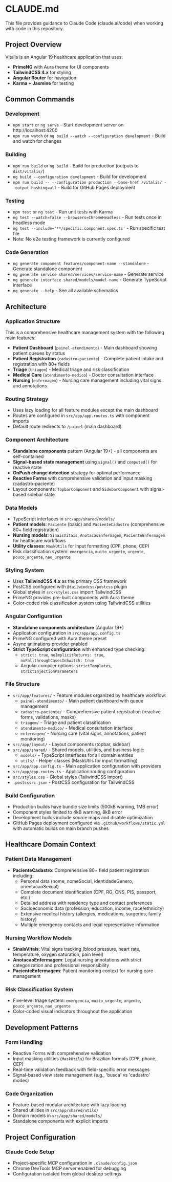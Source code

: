 # CLAUDE.md

This file provides guidance to Claude Code (claude.ai/code) when working with code in this repository.

## Project Overview

Vitalis is an Angular 19 healthcare application that uses:
- **PrimeNG** with Aura theme for UI components
- **TailwindCSS 4.x** for styling
- **Angular Router** for navigation
- **Karma + Jasmine** for testing

## Common Commands

### Development
- `npm start` or `ng serve` - Start development server on http://localhost:4200
- `npm run watch` or `ng build --watch --configuration development` - Build and watch for changes

### Building
- `npm run build` or `ng build` - Build for production (outputs to `dist/vitalis/`)
- `ng build --configuration development` - Build for development
- `npm run build -- --configuration production --base-href /vitalis/ --output-hashing=all` - Build for GitHub Pages deployment

### Testing
- `npm test` or `ng test` - Run unit tests with Karma
- `ng test --watch=false --browsers=ChromeHeadless` - Run tests once in headless mode
- `ng test --include='**/specific.component.spec.ts'` - Run specific test file
- Note: No e2e testing framework is currently configured

### Code Generation
- `ng generate component features/component-name --standalone` - Generate standalone component
- `ng generate service shared/services/service-name` - Generate service
- `ng generate interface shared/models/model-name` - Generate TypeScript interface
- `ng generate --help` - See all available schematics

## Architecture

### Application Structure
This is a comprehensive healthcare management system with the following main features:
- **Patient Dashboard** (`painel-atendimento`) - Main dashboard showing patient queues by status
- **Patient Registration** (`cadastro-paciente`) - Complete patient intake and registration with 80+ fields
- **Triage** (`triagem`) - Medical triage and risk classification
- **Medical Care** (`atendimento-medico`) - Doctor consultation interface
- **Nursing** (`enfermagem`) - Nursing care management including vital signs and annotations

### Routing Strategy
- Uses lazy loading for all feature modules except the main dashboard
- Routes are configured in `src/app/app.routes.ts` with component imports
- Default route redirects to `/painel` (main dashboard)

### Component Architecture
- **Standalone components** pattern (Angular 19+) - all components are self-contained
- **Signal-based state management** using `signal()` and `computed()` for reactive state
- **OnPush change detection** strategy for optimal performance
- **Reactive Forms** with comprehensive validation and input masking (cadastro-paciente)
- Layout components: `TopbarComponent` and `SidebarComponent` with signal-based sidebar state

### Data Models
- TypeScript interfaces in `src/app/shared/models/`
- **Patient models**: `Paciente` (basic) and `PacienteCadastro` (comprehensive 80+ field registration)
- **Nursing models**: `SinaisVitais`, `AnotacaoEnfermagem`, `PacienteEnfermagem` for healthcare workflows
- **Utility classes**: `MaskUtils` for input formatting (CPF, phone, CEP)
- Risk classification system: `emergencia`, `muito_urgente`, `urgente`, `pouco_urgente`, `nao_urgente`

### Styling System
- Uses **TailwindCSS 4.x** as the primary CSS framework
- PostCSS configured with `@tailwindcss/postcss` plugin
- Global styles in `src/styles.css` import TailwindCSS
- PrimeNG provides pre-built components with Aura theme
- Color-coded risk classification system using TailwindCSS utilities

### Angular Configuration
- **Standalone components architecture** (Angular 19+)
- Application configuration in `src/app/app.config.ts`
- PrimeNG configured with Aura theme preset
- Async animations provider enabled
- **Strict TypeScript configuration** with enhanced type checking:
  - `strict: true`, `noImplicitReturns: true`, `noFallthroughCasesInSwitch: true`
  - Angular compiler options: `strictTemplates`, `strictInjectionParameters`

### File Structure
- `src/app/features/` - Feature modules organized by healthcare workflow:
  - `painel-atendimento/` - Main patient dashboard with queue management
  - `cadastro-paciente/` - Comprehensive patient registration (reactive forms, validations, masks)
  - `triagem/` - Triage and patient classification
  - `atendimento-medico/` - Medical consultation interface
  - `enfermagem/` - Nursing care (vital signs, annotations, patient monitoring)
- `src/app/layout/` - Layout components (topbar, sidebar)
- `src/app/shared/` - Shared models, utilities, and business logic:
  - `models/` - TypeScript interfaces for all domain entities
  - `utils/` - Helper classes (MaskUtils for input formatting)
- `src/app/app.config.ts` - Main application configuration with providers
- `src/app/app.routes.ts` - Application routing configuration
- `src/styles.css` - Global styles (TailwindCSS import)
- `.postcssrc.json` - PostCSS configuration for TailwindCSS

### Build Configuration
- Production builds have bundle size limits (500kB warning, 1MB error)
- Component styles limited to 4kB warning, 8kB error
- Development builds include source maps and disable optimization
- GitHub Pages deployment configured via `.github/workflows/static.yml` with automatic builds on main branch pushes

## Healthcare Domain Context

### Patient Data Management
- **PacienteCadastro**: Comprehensive 80+ field patient registration including:
  - Personal data (nome, nomeSocial, identidadeGenero, orientacaoSexual)
  - Complete document identification (CPF, RG, CNS, PIS, passport, etc.)
  - Detailed address with residency type and contact preferences
  - Socioeconomic data (profession, education, income, race/ethnicity)
  - Extensive medical history (allergies, medications, surgeries, family history)
  - Multiple emergency contacts and legal representative information

### Nursing Workflow Models
- **SinaisVitais**: Vital signs tracking (blood pressure, heart rate, temperature, oxygen saturation, pain level)
- **AnotacaoEnfermagem**: Legal nursing annotations with strict categorization and professional responsibility
- **PacienteEnfermagem**: Patient monitoring context for nursing care management

### Risk Classification System
- Five-level triage system: `emergencia`, `muito_urgente`, `urgente`, `pouco_urgente`, `nao_urgente`
- Color-coded visual indicators throughout the application

## Development Patterns

### Form Handling
- Reactive Forms with comprehensive validation
- Input masking utilities (`MaskUtils`) for Brazilian formats (CPF, phone, CEP)
- Real-time validation feedback with field-specific error messages
- Signal-based view state management (e.g., 'busca' vs 'cadastro' modes)

### Code Organization
- Feature-based modular architecture with lazy loading
- Shared utilities in `src/app/shared/utils/`
- Domain models in `src/app/shared/models/`
- Standalone components with explicit imports

## Project Configuration

### Claude Code Setup
- Project-specific MCP configuration in `.claude/config.json`
- Chrome DevTools MCP server enabled for debugging
- Configuration isolated from global desktop settings